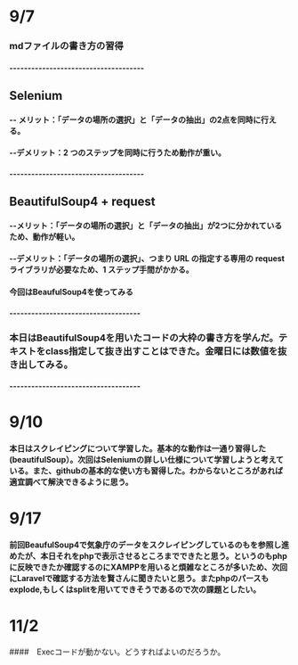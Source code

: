 # 9/7
### mdファイルの書き方の習得
#### -------------------------------------
## Selenium 
#### -- メリット：「データの場所の選択」と「データの抽出」の2点を同時に行える。
#### --デメリット：2 つのステップを同時に行うため動作が重い。
#### -------------------------------------
## BeautifulSoup4 + request
#### --メリット：「データの場所の選択」と「データの抽出」が2つに分かれているため、動作が軽い。
#### --デメリット：「データの場所の選択」、つまり URL の指定する専用の request ライブラリが必要なため、1 ステップ手間がかかる。

#### 今回はBeaufulSoup4を使ってみる

#### ------------------------------------
### 本日はBeautifulSoup4を用いたコードの大枠の書き方を学んだ。テキストをclass指定して抜き出すことはできた。金曜日には数値を抜き出してみる。
#### ------------------------------------
# 9/10
#### 本日はスクレイピングについて学習した。基本的な動作は一通り習得した(beautifulSoup）。次回はSeleniumの詳しい仕様について学習しようと考えている。また、githubの基本的な使い方も習得した。わからないところがあれば適宜調べて解決できるように思う。
# 9/17 
#### 前回BeaufulSoup4で気象庁のデータをスクレイピングしているのもを参照し進めたが、本日それをphpで表示させるところまでできたと思う。というのもphpに反映できたか確認するのにXAMPPを用いると煩雑なところが多いため、次回にLaravelで確認する方法を賢さんに聞きたいと思う。またphpのパースもexplode,もしくはsplitを用いてできそうであるので次の課題としたい。
# 11/2
####　Execコードが動かない。どうすればよいのだろうか。
